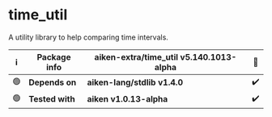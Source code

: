 # time_util

A utility library to help comparing time intervals.

| ℹ️ | Package info    | aiken-extra/time_util v5.140.1013-alpha | 🧪 |
|----|-----------------|-----------------------------------------|----|
| 🟢 | **Depends on**  | **aiken-lang/stdlib v1.4.0**             | ✔️ |
| 🟢 | **Tested with** | **aiken v1.0.13-alpha**                  | ✔️ |
